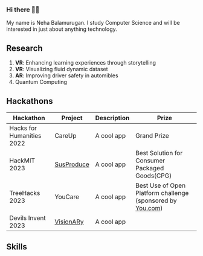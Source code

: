 ### Hi there 👋🏾
My name is Neha Balamurugan. I study Computer Science and will be interested in just about anything technology.

## Research
1. **VR**: Enhancing learning experiences through storytelling
2. **VR**: Visualizing fluid dynamic dataset
3. **AR**: Improving driver safety in automibles
4. Quantum Computing


## Hackathons
| Hackathon  | Project | Description | Prize |
| ------------- | ------------- | ------------- | ------------- |
| Hacks for Humanities 2022 | CareUp | A cool app | Grand Prize |
| HackMIT 2023 | [SusProduce](https://github.com/nehabalamurugan/SusProduce-HackMIT)  | A cool app | Best Solution for Consumer Packaged Goods(CPG) |
| TreeHacks 2023 | YouCare  | A cool app | Best Use of Open Platform challenge (sponsored by [You.com](https://you.com/)) |
| Devils Invent 2023 | [VisionARy](https://github.com/msrivas-7/VisionARy) | A cool app | 

## Skills


<!--
**nehabalamurugan/nehabalamurugan** is a ✨ _special_ ✨ repository because its `README.md` (this file) appears on your GitHub profile.

Here are some ideas to get you started:

- 🔭 I’m currently working on ...
- 🌱 I’m currently learning ...
- 👯 I’m looking to collaborate on ...
- 🤔 I’m looking for help with ...
- 💬 Ask me about ...
- 📫 How to reach me: ...
- 😄 Pronouns: ...
- ⚡ Fun fact: ...
-->
